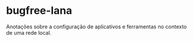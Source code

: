 # bugfree-lana
Anotações sobre a configuração de aplicativos e ferramentas no contexto de uma rede local.
